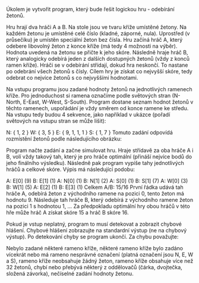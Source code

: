 Úkolem je vytvořit program, který bude řešit logickou hru - odebírání žetonů.

Hru hrají dva hráči A a B. Na stole jsou ve tvaru kříže umístěné žetony. Na každém žetonu je umístěné celé číslo (kladné, záporné, nula). Uprostřed (v průsečíku) je umístěn speciální žeton bez čísla. Hru začíná hráč A, který odebere libovolný žeton z konce kříže (má tedy 4 možnosti na výběr). Hodnota uvedená na žetonu se přičte k jeho skóre. Následně hraje hráč B, který analogicky odebírá jeden z dalších dostupných žetonů (vždy z konců ramen kříže). Hráči se v odebírání střídají, dokud hra neskončí. To nastane po odebrání všech žetonů s čísly. Cílem hry je získat co nejvyšší skóre, tedy odebrat co nejvíce žetonů s co nejvyššími hodnotami.

Na vstupu programu jsou zadané hodnoty žetonů na jednotlivých ramenech kříže. Pro jednoduchost si ramena označíme podle světových stran (N-North, E-East, W-West, S-South). Program dostane seznam hodnot žetonů v těchto ramenech, uspořádání je vždy směrem od konce ramene ke středu. Na vstupu tedy budou 4 sekvence, jako například v ukázce (pořadí světových na vstupu stran se může lišit):

N: { 1, 2 }
W: { 3, 5 }
E: { 9, 1, 1, 1 }
S: { 1, 7 }
Tomuto zadání odpovídá rozmístění žetonů podle následujícího obrázku:



Program načte zadání a začne simulovat hru. Hraje střídavě za oba hráče A i B, volí vždy takový tah, který je pro hráče optimální (přináší nejvíce bodů do jeho finálního výsledku). Následně pak program vypíše tahy jednotlivých hráčů a celkové skóre. Výpis má následující podobu:

A: E[0] (9)
B: E[1] (1)
A: N[0] (1)
B: N[1] (2)
A: S[0] (1)
B: S[1] (7)
A: W[0] (3)
B: W[1] (5)
A: E[2] (1)
B: E[3] (1)
Celkem A/B: 15/16
První řádka udává tah hráče A, odebírá žeton z východního ramene na pozici 0, tento žeton má hodnotu 9. Následuje tah hráče B, který odebírá z východního ramene žeton na pozici 1 s hodnotou 1, … Za předpokladu optimální hry obou hráčů v této hře může hráč A získat skóre 15 a hráč B skóre 16.

Pokud je vstup neplatný, program to musí detekovat a zobrazit chybové hlášení. Chybové hlášení zobrazujte na standardní výstup (ne na chybový výstup). Po detekování chyby se program ukončí. Za chybu považujte:

Nebylo zadané některé rameno kříže, některé rameno kříže bylo zadáno vícekrát nebo má rameno nesprávné označení (platná označení jsou N, E, W a S),
rameno kříže neobsahuje žádný žeton,
rameno kříže obsahuje více než 32 žetonů,
chybí nebo přebývá některý z oddělovačů (čárka, dvojtečka, složená závorka),
nečíselné zadání hodnoty žetonu.
